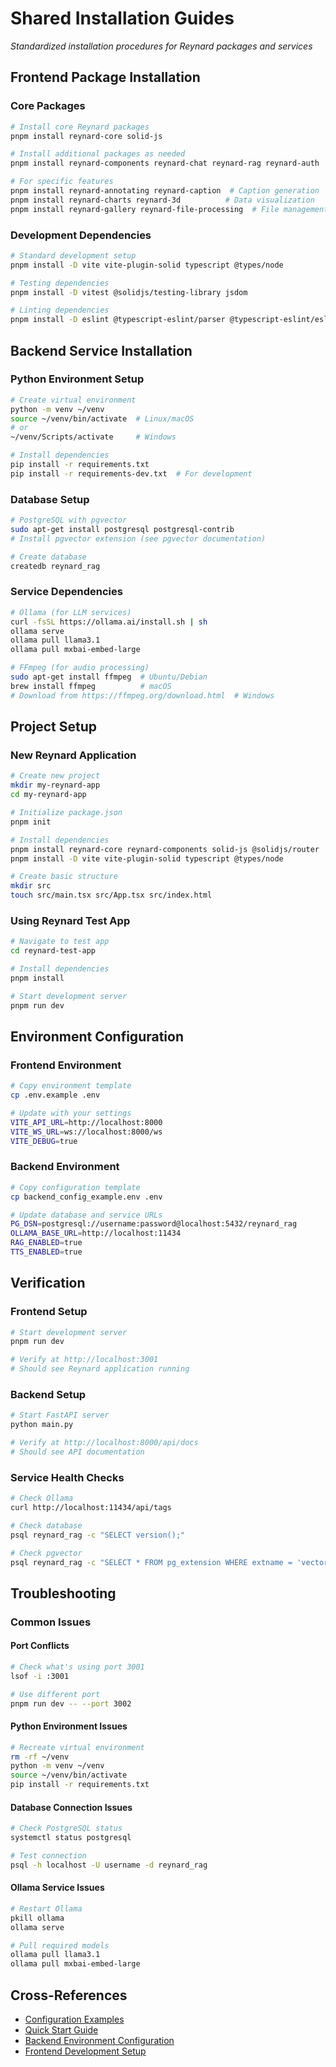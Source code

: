 # Shared Installation Guides

*Standardized installation procedures for Reynard packages and services*

## Frontend Package Installation

### Core Packages

```bash
# Install core Reynard packages
pnpm install reynard-core solid-js

# Install additional packages as needed
pnpm install reynard-components reynard-chat reynard-rag reynard-auth

# For specific features
pnpm install reynard-annotating reynard-caption  # Caption generation
pnpm install reynard-charts reynard-3d          # Data visualization
pnpm install reynard-gallery reynard-file-processing  # File management
```

### Development Dependencies

```bash
# Standard development setup
pnpm install -D vite vite-plugin-solid typescript @types/node

# Testing dependencies
pnpm install -D vitest @solidjs/testing-library jsdom

# Linting dependencies
pnpm install -D eslint @typescript-eslint/parser @typescript-eslint/eslint-plugin
```

## Backend Service Installation

### Python Environment Setup

```bash
# Create virtual environment
python -m venv ~/venv
source ~/venv/bin/activate  # Linux/macOS
# or
~/venv/Scripts/activate     # Windows

# Install dependencies
pip install -r requirements.txt
pip install -r requirements-dev.txt  # For development
```

### Database Setup

```bash
# PostgreSQL with pgvector
sudo apt-get install postgresql postgresql-contrib
# Install pgvector extension (see pgvector documentation)

# Create database
createdb reynard_rag
```

### Service Dependencies

```bash
# Ollama (for LLM services)
curl -fsSL https://ollama.ai/install.sh | sh
ollama serve
ollama pull llama3.1
ollama pull mxbai-embed-large

# FFmpeg (for audio processing)
sudo apt-get install ffmpeg  # Ubuntu/Debian
brew install ffmpeg          # macOS
# Download from https://ffmpeg.org/download.html  # Windows
```

## Project Setup

### New Reynard Application

```bash
# Create new project
mkdir my-reynard-app
cd my-reynard-app

# Initialize package.json
pnpm init

# Install dependencies
pnpm install reynard-core reynard-components solid-js @solidjs/router
pnpm install -D vite vite-plugin-solid typescript @types/node

# Create basic structure
mkdir src
touch src/main.tsx src/App.tsx src/index.html
```

### Using Reynard Test App

```bash
# Navigate to test app
cd reynard-test-app

# Install dependencies
pnpm install

# Start development server
pnpm run dev
```

## Environment Configuration

### Frontend Environment

```bash
# Copy environment template
cp .env.example .env

# Update with your settings
VITE_API_URL=http://localhost:8000
VITE_WS_URL=ws://localhost:8000/ws
VITE_DEBUG=true
```

### Backend Environment

```bash
# Copy configuration template
cp backend_config_example.env .env

# Update database and service URLs
PG_DSN=postgresql://username:password@localhost:5432/reynard_rag
OLLAMA_BASE_URL=http://localhost:11434
RAG_ENABLED=true
TTS_ENABLED=true
```

## Verification

### Frontend Setup

```bash
# Start development server
pnpm run dev

# Verify at http://localhost:3001
# Should see Reynard application running
```

### Backend Setup

```bash
# Start FastAPI server
python main.py

# Verify at http://localhost:8000/api/docs
# Should see API documentation
```

### Service Health Checks

```bash
# Check Ollama
curl http://localhost:11434/api/tags

# Check database
psql reynard_rag -c "SELECT version();"

# Check pgvector
psql reynard_rag -c "SELECT * FROM pg_extension WHERE extname = 'vector';"
```

## Troubleshooting

### Common Issues

#### Port Conflicts

```bash
# Check what's using port 3001
lsof -i :3001

# Use different port
pnpm run dev -- --port 3002
```

#### Python Environment Issues

```bash
# Recreate virtual environment
rm -rf ~/venv
python -m venv ~/venv
source ~/venv/bin/activate
pip install -r requirements.txt
```

#### Database Connection Issues

```bash
# Check PostgreSQL status
systemctl status postgresql

# Test connection
psql -h localhost -U username -d reynard_rag
```

#### Ollama Service Issues

```bash
# Restart Ollama
pkill ollama
ollama serve

# Pull required models
ollama pull llama3.1
ollama pull mxbai-embed-large
```

## Cross-References

- [Configuration Examples](./configuration-examples.md)
- [Quick Start Guide](../quickstart.md)
- [Backend Environment Configuration](../development/backend/environment-configuration.md)
- [Frontend Development Setup](../development/frontend/composables.md)
